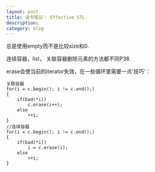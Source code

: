 ```yaml
---
layout: post
title: 读书笔记： Effective STL
description: 
category: blog
---
```


总是使用empty而不是比较size和0.

连续容器，list， 关联容器删除元素的方法都不同P38.

erase会使当前的iterator失效，在一些循环里需要一点'技巧'：

```
关联容器
for(i = c.begin(); i != c.end();)
{
	if(bad(*i))
		c.erase(i++);
	else
		++i;
}
//连续容器
for(i = c.begin(); i != c.end();)
{
	if(bad(*i))
		i = c.erase(i);
	else
		++i;
}
```